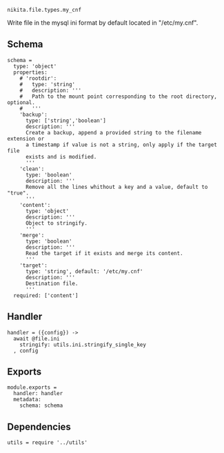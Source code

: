 
`nikita.file.types.my_cnf`

Write file in the mysql ini format by default located in "/etc/my.cnf".

## Schema

    schema =
      type: 'object'
      properties:
        # 'rootdir':
        #   type: 'string'
        #   description: '''
        #   Path to the mount point corresponding to the root directory, optional.
        #   '''
        'backup':
          type: ['string','boolean']
          description: '''
          Create a backup, append a provided string to the filename extension or
          a timestamp if value is not a string, only apply if the target file
          exists and is modified.
          '''
        'clean':
          type: 'boolean'
          description: '''
          Remove all the lines whithout a key and a value, default to "true".
          '''
        'content':
          type: 'object'
          description: '''
          Object to stringify.
          '''
        'merge':
          type: 'boolean'
          description: '''
          Read the target if it exists and merge its content.
          '''
        'target':
          type: 'string', default: '/etc/my.cnf'
          description: '''
          Destination file.
          '''
      required: ['content']

## Handler

    handler = ({config}) ->
      await @file.ini
        stringify: utils.ini.stringify_single_key
      , config

## Exports

    module.exports =
      handler: handler
      metadata:
        schema: schema

## Dependencies

    utils = require '../utils'
